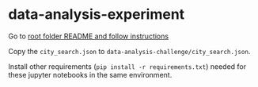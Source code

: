 # data-analysis-experiment

Go to [root folder README and follow instructions](../README.md)

Copy the `city_search.json` to  `data-analysis-challenge/city_search.json`.

Install other requirements (`pip install -r requirements.txt`) needed for these jupyter notebooks in the same environment.
 